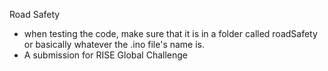 Road Safety

- when testing the code, make sure that it is in a folder called roadSafety or basically whatever the .ino file's name is.
- A submission for RISE Global Challenge